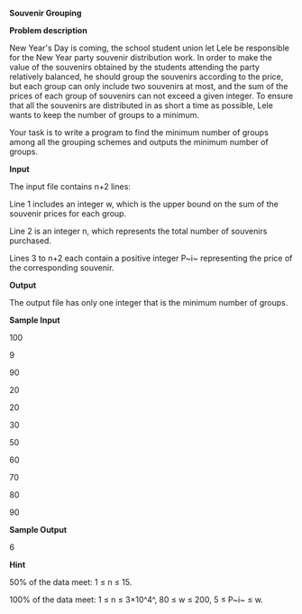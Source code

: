 **Souvenir Grouping**

**Problem description**

New Year's Day is coming, the school student union let Lele be responsible for the New Year party souvenir distribution work. In order to make the value of the souvenirs obtained by the students attending the party relatively balanced, he should group the souvenirs according to the price, but each group can only include two souvenirs at most, and the sum of the prices of each group of souvenirs can not exceed a given integer. To ensure that all the souvenirs are distributed in as short a time as possible, Lele wants to keep the number of groups to a minimum.

Your task is to write a program to find the minimum number of groups among all the grouping schemes and outputs the minimum number of groups.

**Input**

The input file contains n+2 lines:

Line 1 includes an integer w, which is the upper bound on the sum of the souvenir prices for each group.

Line 2 is an integer n, which represents the total number of souvenirs purchased.

Lines 3 to n+2 each contain a positive integer P~i~ representing the price of the corresponding souvenir.

**Output**

The output file has only one integer that is the minimum number of groups.

**Sample Input**

100

9

90

20

20

30

50

60

70

80

90

**Sample Output**

6

**Hint**

50% of the data meet: 1 ≤ n ≤ 15.

100% of the data meet: 1 ≤ n ≤ 3×10^4^, 80 ≤ w ≤ 200, 5 ≤ P~i~ ≤ w.
